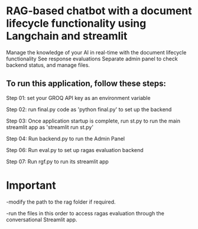 # RAG-based chatbot with a document lifecycle functionality using Langchain and streamlit
Manage the knowledge of your AI in real-time with the document lifecycle functionality
See response evaluations 
Separate admin panel to check backend status, and manage files.


## To run this application, follow these steps:

Step 01: set your GROQ API key as an environment variable

Step 02: run final.py code as 'python final.py' to set up the backend

Step 03: Once application startup is complete, run st.py to run the main streamlit app as 'streamlit run st.py'

Step 04: Run backend.py to run the Admin Panel

Step 06: Run eval.py to set up ragas evaluation backend

Step 07: Run rgf.py to run its streamlit app

# Important
-modify the path to the rag folder if required.

-run the files in this order to access ragas evaluation through the conversational Streamlit app.

